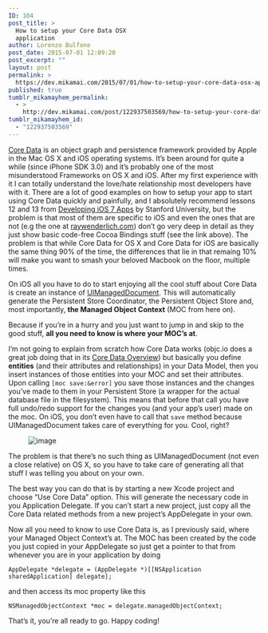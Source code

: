 ```yaml
---
ID: 104
post_title: >
  How to setup your Core Data OSX
  application
author: Lorenzo Bulfone
post_date: 2015-07-01 12:09:20
post_excerpt: ""
layout: post
permalink: >
  https://dev.mikamai.com/2015/07/01/how-to-setup-your-core-data-osx-application/
published: true
tumblr_mikamayhem_permalink:
  - >
    http://dev.mikamai.com/post/122937503569/how-to-setup-your-core-data-osx-application
tumblr_mikamayhem_id:
  - "122937503569"
---
```

<p><a href="https://developer.apple.com/library/mac/documentation/Cocoa/Conceptual/CoreData/cdProgrammingGuide.html" title="Core Data programming guide">Core Data</a> is an object graph and persistence framework provided by Apple in the Mac OS X and iOS operating systems. It&rsquo;s been around for quite a while (since iPhone SDK 3.0) and it&rsquo;s probably one of the most misunderstood Frameworks on OS X and iOS. After my first experience with it I can totally understand the love/hate relationship most developers have with it.
There are a lot of good examples on how to setup your app to start using Core Data quickly and painfully, and I absolutely recommend lessons 12 and 13 from <a href="http://www.raywenderlich.com/21752/how-to-use-cocoa-bindings-and-core-data-in-a-mac-app" title="Core Data programming guide">Developing iOS 7 Apps</a> by Stanford University, but the problem is that most of them are specific to iOS and even the ones that are not (e.g the one at <a href="http://www.raywenderlich.com/21752/how-to-use-cocoa-bindings-and-core-data-in-a-mac-app" title="Core Data and Cocoa Bindings mac app">raywenderlich.com</a>) don&rsquo;t go very deep in detail as they just show basic code-free Cocoa Bindings stuff (see the link above).
The problem is that while Core Data for OS X and Core Data for iOS are basically the same thing 90% of the time, the differences that lie in that remaing 10% will make you want to smash your beloved Macbook on the floor, multiple times.<br /></p><p>On iOS all you have to do to start enjoying all the cool stuff about Core Data is create an instance of <a href="https://developer.apple.com/library/ios/documentation/UIKit/Reference/UIManagedDocument_Class/" title="UIManagedDocument Class Reference">UIManagedDocument</a>. This will automatically generate the Persistent Store Coordinator, the Persistent Object Store and, most importantly, <b>the Managed Object Context</b> (MOC from here on).</p><p>Because if you&rsquo;re in a hurry and you just want to jump in and skip to the good stuff, <b>all you need to know is where your MOC&rsquo;s at</b>.</p><p>I&rsquo;m not going to explain from scratch how Core Data works (objc.io does a great job doing that in its <a href="http://www.objc.io/issues/4-core-data/core-data-overview/" title="Core Data Overview">Core Data Overview</a>) but basically you define <b>entities</b> (and their attributes and relationships) in your Data Model, then you insert instances of those entities into your MOC and set their attributes. Upon calling <code>[moc save:&amp;error]</code> you save those instances and the changes you&rsquo;ve made to them in your Persistent Store (a wrapper for the actual database file in the filesystem). This means that before that call you have full undo/redo support for the changes you (and your app&rsquo;s user) made on the moc. On iOS, you don&rsquo;t even have to call that <code>save</code> method because UIManagedDocument takes care of everything for you. Cool, right?</p><figure class="tmblr-full"><img src="http://68.media.tumblr.com/dab6ae224684f4346d5064e2ceef388b/tumblr_inline_nqsttseMqo1tq7pdk_540.png" alt="image" /></figure><p>The problem is that there&rsquo;s no such thing as UIManagedDocument (not even a close relative) on OS X, so you have to take care of generating all that stuff I was telling you about on your own.</p><p>The best way you can do that is by starting a new Xcode project and choose &ldquo;Use Core Data&rdquo; option. This will generate the necessary code in you Application Delegate. If you can&rsquo;t start a new project, just copy all the Core Data related methods from a new project&rsquo;s AppDelegate in your own.</p><p>Now all you need to know to use Core Data is, as I previously said, where your Managed Object Context&rsquo;s at. The MOC has been created by the code you just copied in your AppDelegate so just get a pointer to that from whenever you are in your application by doing</p><p><code>AppDelegate *delegate = (AppDelegate *)[[NSApplication sharedApplication] delegate];</code></p><p>and then access its moc property like this</p><p><code>NSManagedObjectContext *moc = delegate.managedObjectContext;</code></p><p>That&rsquo;s it, you&rsquo;re all ready to go. Happy coding!</p>